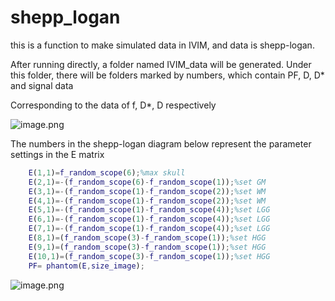 # shepp_logan

this is a function to make simulated data in IVIM, and data is shepp-logan.

After running directly, a folder named IVIM_data will be generated. Under this folder, there will be folders marked by numbers, which contain PF, D, D* and signal data



Corresponding to the data of f, D*, D respectively

![image.png](https://cdn.nlark.com/yuque/0/2023/png/521487/1680858235835-a160d96c-4179-4b8d-a0bc-4f0c47c5a6e5.png)

The numbers in the shepp-logan diagram below represent the parameter settings in the E matrix

```matlab
    E(1,1)=f_random_scope(6);%max skull
    E(2,1)=-(f_random_scope(6)-f_random_scope(1));%set GM
    E(3,1)=-(f_random_scope(1)-f_random_scope(2));%set WM
    E(4,1)=-(f_random_scope(1)-f_random_scope(2));%set WM
    E(5,1)=-(f_random_scope(1)-f_random_scope(4));%set LGG
    E(6,1)=-(f_random_scope(1)-f_random_scope(4));%set LGG
    E(7,1)=-(f_random_scope(1)-f_random_scope(4));%set LGG
    E(8,1)=(f_random_scope(3)-f_random_scope(1));%set HGG
    E(9,1)=(f_random_scope(3)-f_random_scope(1));%set HGG
    E(10,1)=(f_random_scope(3)-f_random_scope(1));%set HGG
    PF= phantom(E,size_image);
```

![image.png](https://cdn.nlark.com/yuque/0/2023/png/521487/1680942189842-ad2fd8cc-46f0-4b64-9837-fc4973287975.png)

